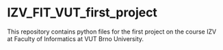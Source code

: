 # IZV_FIT_VUT_first_project
This repository contains python files for the first project on the course IZV at Faculty of Informatics at VUT Brno University.
